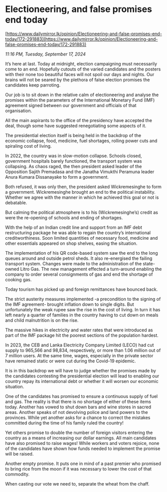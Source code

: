 # Electioneering, and false promises  end today

[https://www.dailymirror.lk/opinion/Electioneering-and-false-promises-end-today/172-291883](https://www.dailymirror.lk/opinion/Electioneering-and-false-promises-end-today/172-291883)

*11:16 PM, Tuesday, September 17, 2024*

It’s here at last. Today at midnight, election campaigning must necessarily come to an end. Hopefully cutouts of the varied candidates and the posters with their none too beautiful faces will not spoil our days and nights. Our brains will not be seared by the plethora of false election promises the candidates keep parroting.

Our job is to sit down in the relative calm of electioneering and analyse the promises within the parameters of the International Monetary Fund (IMF) agreement signed between our government and officials of that organisation.

All the main aspirants to the office of the presidency have accepted the deal, though some have suggested renegotiating some aspects of it.

The presidential election itself is being held in the backdrop of the economic collapse, food, medicine, fuel shortages, rolling power cuts and spiraling cost of living.

In 2022, the country was in slow-motion collapse. Schools closed, government hospitals barely functioned, the transport system was collapsing. As chaos raged, the then president asked leader of the Opposition Sajith Premadasa and the Janatha Vimukthi Peramuna leader Anura Kumara Dissanayake to form a government.

Both refused, it was only then, the president asked Wickremesinghe to form a government. Wickremesinghe brought an end to the political instability. Whether we agree with the manner in which he achieved this goal or not is debatable.

But calming the political atmosphere is to his (Wickremesinghe’s) credit as were the re-opening of schools and ending of shortages.

With the help of an Indian credit line and support from an IMF debt restructuring package he was able to regain the country’s international creditworthiness. Soon limited quantities of necessary food, medicine and other essentials appeared on shop shelves, easing the situation.

The implementation of his QR code-based system saw the end to the long queues around and outside petrol sheds. It also re-energised the failing transport system. Changes were made to the administration of the state-owned Litro Gas. The new management effected a turn-around enabling the company to order several consignments of gas and end the shortage of cooking gas.

Today tourism has picked up and foreign remittances have bounced back.

The strict austerity measures implemented -a precondition to the signing of the IMF agreement- brought inflation down to single digits. But unfortunately the weak rupee saw the rise in the cost of living. In turn it has left nearly a quarter of families in the country having to cut down on meals and child malnutrition is on the rise.

The massive hikes in electricity and water rates that were introduced as part of the IMF package hit the poorest sections of the population hardest.

In 2023, the CEB and Lanka Electricity Company Limited (LECO) had cut supply to 965,566 and 98,834, respectively, or more than 1.06 million out of 7 million users. At the same time, wages, especially in the private sector have remained static or were cut during the Covid-19 epidemic.

It is in this backdrop we will have to judge whether the promises made by the candidates contesting the presidential election will lead to enabling our country repay its international debt or whether it will worsen our economic situation.

One of the candidates has promised to ensure a continuous supply of fuel and gas. The reality is that there is no shortage of either of these items today. Another has vowed to shut down bars and wine stores in sacred areas. Another speaks of not devolving police and land powers to the provinces. While yet another asks for a chance to correct the mistakes committed during the time of his family ruled the country!

Yet others promise to double the number of foreign visitors entering the country as a means of increasing our dollar earnings. All main candidates have also promised to raise wages! While workers and voters rejoice, none of the candidates have shown how funds needed to implement the promise will be raised.

Another empty promise. It puts one in mind of a past premier who promised to bring rice from the moon if it was necessary to lower the cost of that commodity.

When casting our vote we need to, separate the wheat from the chaff.

